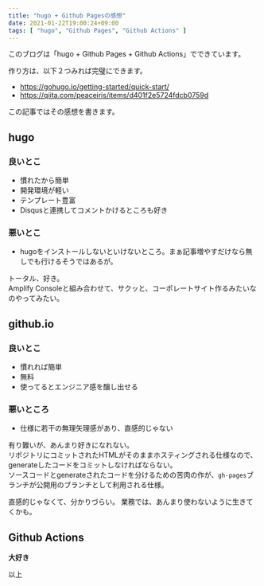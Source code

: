 ```yaml
---
title: "hugo + Github Pagesの感想"
date: 2021-01-22T19:00:24+09:00
tags: [ "hugo", "Github Pages", "Github Actions" ]
---
```


このブログは「hugo + Github Pages + Github Actions」でできています。  

<!--more-->

作り方は、以下２つみれば完璧にできます。 

* https://gohugo.io/getting-started/quick-start/  
* https://qiita.com/peaceiris/items/d401f2e5724fdcb0759d

この記事ではその感想を書きます。

## hugo

### 良いとこ
* 慣れたから簡単
* 開発環境が軽い
* テンプレート豊富
* Disqusと連携してコメントかけるところも好き

### 悪いとこ
* hugoをインストールしないといけないところ。まぁ記事増やすだけなら無しでも行けるそうではあるが。

トータル、好き。  
Amplify Consoleと組み合わせて、サクッと、コーポレートサイト作るみたいなのやってみたい。

## github.io

### 良いとこ
* 慣れれば簡単
* 無料
* 使ってるとエンジニア感を醸し出せる

### 悪いところ
* 仕様に若干の無理矢理感があり、直感的じゃない

有り難いが、あんまり好きになれない。  
リポジトリにコミットされたHTMLがそのままホスティングされる仕様なので、generateしたコードをコミットしなければならない。  
ソースコードとgenerateされたコードを分けるための苦肉の作が、`gh-pages`ブランチが公開用のブランチとして利用される仕様。

直感的じゃなくて、分かりづらい。 業務では、あんまり使わないように生きてくかも。

## Github Actions
**大好き**

以上
